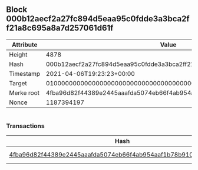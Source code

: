 ## Block 000b12aecf2a27fc894d5eaa95c0fdde3a3bca2ff21a8c695a8a7d257061d61f

Attribute | Value
--- | ---
Height | 4878
Hash | 000b12aecf2a27fc894d5eaa95c0fdde3a3bca2ff21a8c695a8a7d257061d61f
Timestamp | 2021-04-06T19:23:23+00:00
Target | 0100000000000000000000000000000000000000000000000000000000000000
Merke root | 4fba96d82f44389e2445aaafda5074eb66f4ab954aaf1b78b910771f5379b9f6
Nonce | 1187394197

```

```

### Transactions

Hash | Amount
--- | ---
[4fba96d82f44389e2445aaafda5074eb66f4ab954aaf1b78b910771f5379b9f6](4fba96d82f44389e2445aaafda5074eb66f4ab954aaf1b78b910771f5379b9f6.md) | 10.00000000 SKEPTI 
